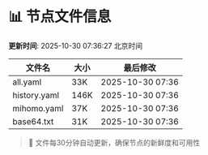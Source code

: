 # 📊 节点文件信息

**更新时间**: 2025-10-30 07:36:27 北京时间

| 文件名 | 大小 | 最后修改 |
|--------|------|----------|
| all.yaml | 33K | 2025-10-30 07:36 |
| history.yaml | 146K | 2025-10-30 07:36 |
| mihomo.yaml | 37K | 2025-10-30 07:36 |
| base64.txt | 31K | 2025-10-30 07:36 |

> 🔄 文件每30分钟自动更新，确保节点的新鲜度和可用性
